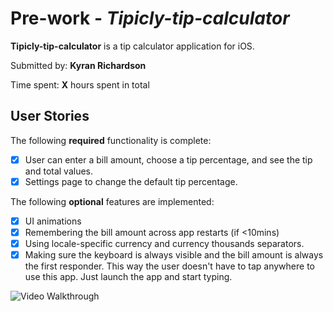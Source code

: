 # Pre-work - *Tipicly-tip-calculator*

**Tipicly-tip-calculator** is a tip calculator application for iOS.

Submitted by: **Kyran Richardson**

Time spent: **X** hours spent in total

## User Stories

The following **required** functionality is complete:

* [x] User can enter a bill amount, choose a tip percentage, and see the tip and total values.
* [x] Settings page to change the default tip percentage.

The following **optional** features are implemented:
* [x] UI animations
* [x] Remembering the bill amount across app restarts (if <10mins)
* [x] Using locale-specific currency and currency thousands separators.
* [x] Making sure the keyboard is always visible and the bill amount is always the first responder. This way the user doesn't have to tap anywhere to use this app. Just launch the app and start typing.

<img src='http://i.imgur.com/eTlCkne.gif' title='Video Walkthrough' width='' alt='Video Walkthrough' />
